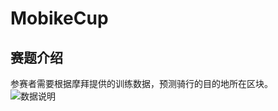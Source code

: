 # MobikeCup
## 赛题介绍
参赛者需要根据摩拜提供的训练数据，预测骑行的目的地所在区块。
　　![数据说明](http://orvltx8rw.bkt.clouddn.com/github/2.png "数据说明")
  
